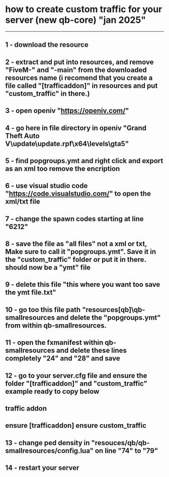 # how to create custom traffic for your server (new qb-core) "jan 2025" 


--------------------------------------------------------------------------------------------------------------------------------------
  1  -  download the resource 
--------------------------------------------------------------------------------------------------------------------------------------
  2  -  extract and put into resources, and remove "FiveM-" and "-main" from the downloaded resources name
        (i recomend that you create a file called "[trafficaddon]" in resources and put "custom_traffic" in there.)
 --------------------------------------------------------------------------------------------------------------------------------------
  3  -  open openiv "https://openiv.com/"
 --------------------------------------------------------------------------------------------------------------------------------------
  4  -  go here in file directory in openiv "Grand Theft Auto V\update\update.rpf\x64\levels\gta5"
 --------------------------------------------------------------------------------------------------------------------------------------
  5  -  find popgroups.ymt and right click and export as an xml too remove the encription
 --------------------------------------------------------------------------------------------------------------------------------------
  6  -  use visual studio code "https://code.visualstudio.com/" to open the xml/txt file
 --------------------------------------------------------------------------------------------------------------------------------------
  7  -  change the spawn codes starting at line "6212"
 --------------------------------------------------------------------------------------------------------------------------------------
  8  -  save the file as "all files" not a xml or txt, Make sure to call it "popgroups.ymt". 
        Save it in the "custom_traffic" folder or put it in there. should now be a "ymt" file
--------------------------------------------------------------------------------------------------------------------------------------
  9  -  delete this file "this where you want too save the ymt file.txt"
 --------------------------------------------------------------------------------------------------------------------------------------
 10  -  go too this file path "resources\[qb]\qb-smallresources and delete the "popgroups.ymt" from within qb-smallresources.
 --------------------------------------------------------------------------------------------------------------------------------------
 11  -  open the fxmanifest within qb-smallresources and delete these lines completely "24" and "28" and save
 --------------------------------------------------------------------------------------------------------------------------------------
 12  -  go to your server.cfg file and ensure the folder "[trafficaddon]" and "custom_traffic" example ready to copy below
 --------------------------------------------------------------------------------------------------------------------------------------
## traffic addon
ensure [trafficaddon]
ensure custom_traffic
 --------------------------------------------------------------------------------------------------------------------------------------
 13  -  change ped density in "resouces/qb/qb-smallresources/config.lua" on line "74" to "79"
 --------------------------------------------------------------------------------------------------------------------------------------
 14  -  restart your server
 --------------------------------------------------------------------------------------------------------------------------------------
 
